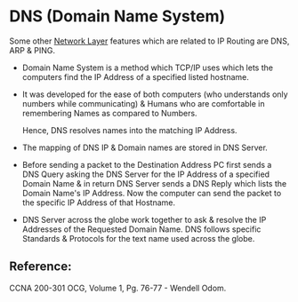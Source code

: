 # DNS \(Domain Name System\)

Some other [Network Layer](untitled-14.md) features which are related to IP Routing are DNS, ARP & PING.

* Domain Name System is a method which TCP/IP uses which lets the computers find the IP Address of a specified listed hostname.
* It was developed for the ease of both computers \(who understands only numbers while communicating\) & Humans who are comfortable in remembering Names as compared to Numbers. 

    Hence, DNS resolves names into the matching IP Address.

* The mapping of DNS IP & Domain names are stored in DNS Server.
* Before sending a packet to the Destination Address PC first sends a DNS Query asking the DNS Server for the IP Address of a specified Domain Name & in return DNS Server sends a DNS Reply which lists the Domain Name's IP Address. Now the computer can send the packet to the specific IP Address of that Hostname.
* DNS Server across the globe work together to ask & resolve the IP Addresses of the Requested Domain Name. DNS follows specific Standards & Protocols for the text name used across the globe. 

## Reference:

CCNA 200-301 OCG, Volume 1, Pg. 76-77 - Wendell Odom.

